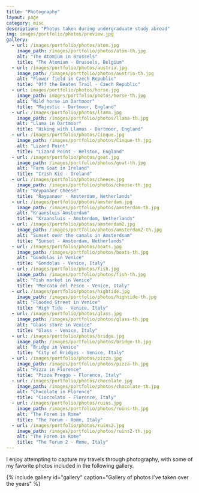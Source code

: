 ```yaml
---
title: "Photography"
layout: page
category: misc
description: "Photos taken during undergraduate study abroad"
img: images/portfolio/photos/preview.jpg
gallery:
  - url: /images/portfolio/photos/atom.jpg
    image_path: /images/portfolio/photos/atom-th.jpg
    alt: "The Atomium in Brussels"
    title: "The Atomium - Brussels, Belgium"
  - url: /images/portfolio/photos/austria.jpg
    image_path: /images/portfolio/photos/austria-th.jpg
    alt: "Flower field in Czech Republic"
    title: "Off the Beaten Trail - Czech Republic"
  - url: images/portfolio/photos/horse.jpg
    image_path: images/portfolio/photos/horse-th.jpg
    alt: "Wild horse in Dartmoor"
    title: "Majestic - Dartmoor, England"
  - url: /images/portfolio/photos/llama.jpg
    image_path: /images/portfolio/photos/llama-th.jpg
    alt: "Llama in Dartmoor"
    title: "Hiking with Llamas - Dartmoor, England"
  - url: /images/portfolio/photos/Cinque.jpg
    image_path: /images/portfolio/photos/Cinque-th.jpg
    alt: "Lizard Point"
    title: "Lizard Point - Helston, England"
  - url: /images/portfolio/photos/goat.jpg
    image_path: /images/portfolio/photos/goat-th.jpg
    alt: "Farm Goat in Ireland"
    title: "Irish Kid - Ireland"
  - url: /images/portfolio/photos/cheese.jpg
    image_path: /images/portfolio/photos/cheese-th.jpg
    alt: "Reypanaer Cheese"
    title: "Raypanaer - Amsterdam, Netherlands"
  - url: /images/portfolio/photos/amsterdam.jpg
    image_path: /images/portfolio/photos/amsterdam-th.jpg
    alt: "Kraansluis Amsterdam"
    title: "Kraansluis - Amsterdam, Netherlands"
  - url: /images/portfolio/photos/amsterdam2.jpg
    image_path: /images/portfolio/photos/amsterdam2-th.jpg
    alt: "Sunset over the canals in Amsterdsam"
    title: "Sunset - Amsterdam, Netherlands"
  - url: /images/portfolio/photos/boats.jpg
    image_path: /images/portfolio/photos/boats-th.jpg
    alt: "Gondolas in Venice"
    title: "Gondolas - Venice, Italy"
  - url: /images/portfolio/photos/fish.jpg
    image_path: /images/portfolio/photos/fish-th.jpg
    alt: "Fish market in Venice"
    title: "Mercato del Pesce - Venice, Italy"
  - url: /images/portfolio/photos/hightide.jpg
    image_path: /images/portfolio/photos/hightide-th.jpg
    alt: "Flooded Street in Venice"
    title: "High Tide - Venice, Italy"
  - url: /images/portfolio/photos/glass.jpg
    image_path: /images/portfolio/photos/glass-th.jpg
    alt: "Glass store in Venice"
    title: "Glass - Venice, Italy"
  - url: /images/portfolio/photos/bridge.jpg
    image_path: /images/portfolio/photos/bridge-th.jpg
    alt: "Bridge in Venice"
    title: "City of Bridges - Venice, Italy"
  - url: /images/portfolio/photos/pizza.jpg
    image_path: /images/portfolio/photos/pizza-th.jpg
    alt: "Pizza in Florence"
    title: "Pizza Preggo - Florence, Italy"
  - url: /images/portfolio/photos/chocolate.jpg
    image_path: /images/portfolio/photos/chocolate-th.jpg
    alt: "Chocolate in Florence"
    title: "Cioccolato - Florence, Italy"
  - url: /images/portfolio/photos/ruins.jpg
    image_path: /images/portfolio/photos/ruins-th.jpg
    alt: "The Forem in Rome"
    title: "The Forum - Rome, Italy"
  - url: /images/portfolio/photos/ruins2.jpg
    image_path: /images/portfolio/photos/ruins2-th.jpg
    alt: "The Forem in Rome"
    title: "The Forum 2 - Rome, Italy"
---
```

I enjoy attempting to capture my travels through photography, with some of my favorite photos included in the following gallery.

{% include gallery id="gallery" caption="Gallery of photos I've taken over the years" %}

<!-- <figure>
  <img src="/images/portfolio/photos/austria.jpg" alt="Czech Republic" style="width:100%">
  <figcaption>"Off the Beaten Trail" - Czech Republic</figcaption>
</figure>
<figure>
  <img src="/images/portfolio/photos/horse.jpg" alt="Majestic" style="width:100%">
  <figcaption>"Majestic" - Dartmoor, England</figcaption>
</figure>
<figure>
  <img src="/images/portfolio/photos/llama.jpg" alt="Dartmoor" style="width:100%">
  <figcaption>"Dartmoor" - Dartmoor, England</figcaption>
</figure>
<figure>
  <img src="/images/portfolio/photos/Cinque.jpg" alt="Helston" style="width:100%">
  <figcaption>"Lizard Point" - Helston, England</figcaption>
</figure>
<figure>
  <img src="/images/portfolio/photos/goat.jpg" alt="Ireland" style="width:100%">
  <figcaption>"Irish Kid" - Ireland</figcaption>
</figure>
<figure>
  <img src="/images/portfolio/photos/cheese.jpg" alt="Reypanaer" style="width:100%">
  <figcaption>"Reypanaer" - Amsterdam, Netherlands</figcaption>
</figure>
<figure>
  <img src="/images/portfolio/photos/amsterdam.jpg" alt="Kraansluis" style="width:100%">
  <figcaption>"Kraansluis" - Amsterdam, Netherlands</figcaption>
</figure>
<figure>
  <img src="/images/portfolio/photos/amsterdam2.jpg" alt="Sunset on the Canals" style="width:100%">
  <figcaption>"Sunset on the Canals" - Amsterdam, Netherlands</figcaption>
</figure>
<figure>
  <img src="/images/portfolio/photos/boats.jpg" alt="Gondolas" style="width:100%">
  <figcaption>"Gondolas" - Venice, Italy</figcaption>
</figure>
<figure>
  <img src="/images/portfolio/photos/fish.jpg" alt="Mercato del Pesce" style="width:100%">
  <figcaption>"Mercato del Pesce" - Venice, Italy</figcaption>
</figure>

<figure>
  <img src="/images/portfolio/photos/hightide.jpg" alt="High Tides" style="width:100%">
  <figcaption>"High Tides" - Venice, Italy</figcaption>
</figure>

<figure>
  <img src="/images/portfolio/photos/glass.jpg" alt="Glass World" style="width:100%">
  <figcaption>"Glass World" - Venice, Italy</figcaption>
</figure>

<figure>
  <img src="/images/portfolio/photos/bridge.jpg" alt="City of Water" style="width:100%">
  <figcaption>"City of Water" - Venice, Italy</figcaption>
</figure>

<figure>
  <img src="/images/portfolio/photos/pizza.jpg" alt="Pizza Preggo" style="width:100%">
  <figcaption>"Pizza Preggo" - Florence, Italy</figcaption>
</figure>

<figure>
  <img src="/images/portfolio/photos/chocolate.jpg" alt="Cioccolato" style="width:100%">
  <figcaption>"Cioccolato" - Florence, Italy</figcaption>
</figure>

<figure>
  <img src="/images/portfolio/photos/ruins.jpg" alt="The Forum" style="width:100%">
  <figcaption>"The Forum" - Rome, Italy</figcaption>
</figure>

<figure>
  <img src="/images/portfolio/photos/ruins2.jpg" alt="The Forum 2" style="width:100%">
  <figcaption>"The Forum 2" - Rome, Italy </figcaption>
</figure>
 -->
